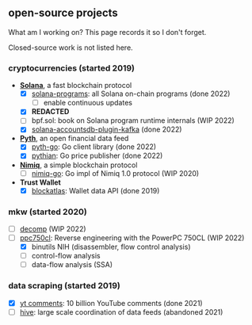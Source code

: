 ## open-source projects

What am I working on? This page records it so I don't forget.

Closed-source work is not listed here.

### cryptocurrencies (started 2019)

- [**Solana**](https://solana.com/), a fast blockchain protocol
  - [x] [solana-programs](https://github.com/terorie/solana-programs): all Solana on-chain programs (done 2022)
    - [ ] enable continuous updates
  - [x] **REDACTED**
  - [ ] bpf.sol: book on Solana program runtime internals (WIP 2022)
  - [x] [solana-accountsdb-plugin-kafka](https://github.com/Blockdaemon/solana-accountsdb-plugin-kafka) (done 2022)

- [**Pyth**](https://pyth.network/), an open financial data feed
  - [x] [pyth-go](https://github.com/Blockdaemon/pyth-go): Go client library (done 2022)
  - [x] [pythian](https://github.com/terorie/pythian): Go price publisher (done 2022)

- [**Nimiq**](https://www.nimiq.com/), a simple blockchain protocol
  - [ ] [nimiq-go](https://github.com/terorie/nimiq-go): Go impl of Nimiq 1.0 protocol (WIP 2020)

- **Trust Wallet**
  - [x] [blockatlas](https://github.com/trustwallet/blockatlas): Wallet data API (done 2019)

### mkw (started 2020)

  - [ ] [decomp](https://github.com/riidefi/mkw) (WIP 2022)
  - [ ] [ppc750cl](https://github.com/terorie/ppc750cl): Reverse engineering with the PowerPC 750CL (WIP 2022)
    - [x] binutils NIH (disassembler, flow control analysis)
    - [ ] control-flow analysis
    - [ ] data-flow analysis (SSA)

### data scraping (started 2019)

  - [x] [yt comments](https://archive.org/details/yt-metadata-project): 10 billion YouTube comments (done 2021)
  - [ ] [hive](https://github.com/od2/hive): large scale coordination of data feeds (abandoned 2021)
